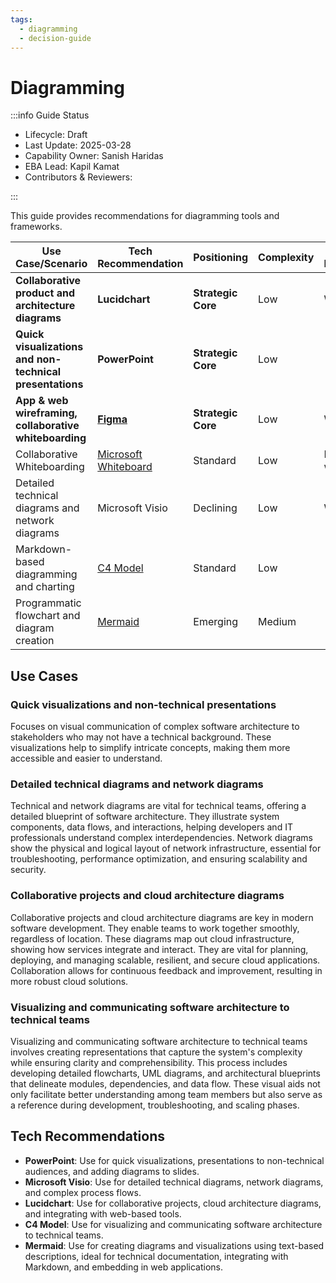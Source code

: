 ```yaml
---
tags:
  - diagramming
  - decision-guide
---
```


# Diagramming

:::info Guide Status

- Lifecycle: Draft
- Last Update: 2025-03-28
- Capability Owner: Sanish Haridas
- EBA Lead: Kapil Kamat
- Contributors & Reviewers:

:::

This guide provides recommendations for diagramming tools and frameworks.

| Use Case/Scenario                                        | Tech Recommendation                                                                                               | Positioning        | Complexity | Notable Integration/Interop   | Owning Org/Team            | Next Step                                                                                                                                       |
| -------------------------------------------------------- | ----------------------------------------------------------------------------------------------------------------- | ------------------ | ---------- | ----------------------------- | -------------------------- | ----------------------------------------------------------------------------------------------------------------------------------------------- |
| **Collaborative product and architecture diagrams**      | **Lucidchart**                                                                                                    | **Strategic Core** | Low        | Web-based                     | SPE EDAT                   | [Automated Lucidsuite license](https://dev.lilly.com/docs/platforms-and-tools/lucidsuite/)                                                      |
| **Quick visualizations and non-technical presentations** | **PowerPoint**                                                                                                    | **Strategic Core** | Low        |                               | Digital Core Collaboration | Use                                                                                                                                             |
| **App & web wireframing, collaborative whiteboarding**   | **[Figma](https://elilillyco.stackenterprise.co/articles/1504)**                                                  | **Strategic Core** | Low        | Web-based                     | Digital Office UX          | [Login using Lilly email](https://www.figma.com/)                                                                                               |
| Collaborative Whiteboarding                              | [Microsoft Whiteboard](https://www.microsoft.com/en-us/microsoft-365/microsoft-whiteboard/digital-whiteboard-app) | Standard           | Low        | Microsoft Teams, web, or iPad | Digital Core Collaboration | [Use](https://app.whiteboard.microsoft.com/)                                                                                                    |
| Detailed technical diagrams and network diagrams         | Microsoft Visio                                                                                                   | Declining          | Low        | Windows only                  | Digital Core Collaboration | [Order Visio or use Visio Viewer](https://lilly.service-now.com/ec?id=search&spa=1&q=visio&disableAllSuggestions=false&disableSpellCheck=false) |
| Markdown-based diagramming and charting                  | [C4 Model](https://c4model.com/)                                                                                  | Standard           | Low        |                               | Digital Core EBA           | Use                                                                                                                                             |
| Programmatic flowchart and diagram creation              | [Mermaid](https://mermaid.js.org/)                                                                                | Emerging           | Medium     |                               | Digital Core EBA           | Use                                                                                                                                             |

## Use Cases

### Quick visualizations and non-technical presentations

Focuses on visual communication of complex software architecture to stakeholders who may not have a technical
background. These visualizations help to simplify intricate concepts, making them more accessible and easier to
understand.

### Detailed technical diagrams and network diagrams

Technical and network diagrams are vital for technical teams, offering a detailed blueprint of software architecture.
They illustrate system components, data flows, and interactions, helping developers and IT professionals understand
complex interdependencies. Network diagrams show the physical and logical layout of network infrastructure, essential
for troubleshooting, performance optimization, and ensuring scalability and security.

### Collaborative projects and cloud architecture diagrams

Collaborative projects and cloud architecture diagrams are key in modern software development. They enable teams to work
together smoothly, regardless of location. These diagrams map out cloud infrastructure, showing how services integrate
and interact. They are vital for planning, deploying, and managing scalable, resilient, and secure cloud applications.
Collaboration allows for continuous feedback and improvement, resulting in more robust cloud solutions.

### Visualizing and communicating software architecture to technical teams

Visualizing and communicating software architecture to technical teams involves creating representations that capture
the system's complexity while ensuring clarity and comprehensibility. This process includes developing detailed
flowcharts, UML diagrams, and architectural blueprints that delineate modules, dependencies, and data flow. These visual
aids not only facilitate better understanding among team members but also serve as a reference during development,
troubleshooting, and scaling phases.

## Tech Recommendations

- **PowerPoint**: Use for quick visualizations, presentations to non-technical audiences, and adding diagrams to slides.
- **Microsoft Visio**: Use for detailed technical diagrams, network diagrams, and complex process flows.
- **Lucidchart**: Use for collaborative projects, cloud architecture diagrams, and integrating with web-based tools.
- **C4 Model**: Use for visualizing and communicating software architecture to technical teams.
- **Mermaid**: Use for creating diagrams and visualizations using text-based descriptions, ideal for technical
  documentation, integrating with Markdown, and embedding in web applications.
